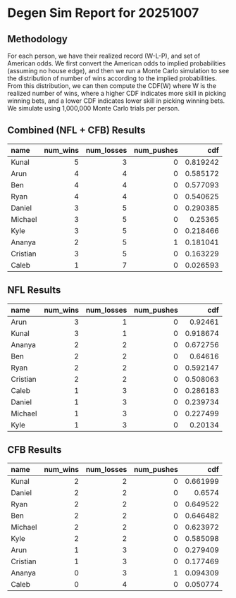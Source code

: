 # Degen Sim Report for 20251007
## Methodology
For each person, we have their realized record (W-L-P), and set of American odds. We first convert the American odds to implied probabilities (assuming no house edge), and then we run a Monte Carlo simulation to see the distribution of number of wins according to the implied probabilities.
From this distribution, we can then compute the CDF(W) where W is the realized number of wins, where a higher CDF indicates more skill in picking winning bets, and a lower CDF indicates lower skill in picking winning bets. We simulate using 1,000,000 Monte Carlo trials per person.

## Combined (NFL + CFB) Results

| name     |   num_wins |   num_losses |   num_pushes |      cdf |
|:---------|-----------:|-------------:|-------------:|---------:|
| Kunal    |          5 |            3 |            0 | 0.819242 |
| Arun     |          4 |            4 |            0 | 0.585172 |
| Ben      |          4 |            4 |            0 | 0.577093 |
| Ryan     |          4 |            4 |            0 | 0.540625 |
| Daniel   |          3 |            5 |            0 | 0.290385 |
| Michael  |          3 |            5 |            0 | 0.25365  |
| Kyle     |          3 |            5 |            0 | 0.218466 |
| Ananya   |          2 |            5 |            1 | 0.181041 |
| Cristian |          3 |            5 |            0 | 0.163229 |
| Caleb    |          1 |            7 |            0 | 0.026593 |
## NFL Results

| name     |   num_wins |   num_losses |   num_pushes |      cdf |
|:---------|-----------:|-------------:|-------------:|---------:|
| Arun     |          3 |            1 |            0 | 0.92461  |
| Kunal    |          3 |            1 |            0 | 0.918674 |
| Ananya   |          2 |            2 |            0 | 0.672756 |
| Ben      |          2 |            2 |            0 | 0.64616  |
| Ryan     |          2 |            2 |            0 | 0.592147 |
| Cristian |          2 |            2 |            0 | 0.508063 |
| Caleb    |          1 |            3 |            0 | 0.286183 |
| Daniel   |          1 |            3 |            0 | 0.239734 |
| Michael  |          1 |            3 |            0 | 0.227499 |
| Kyle     |          1 |            3 |            0 | 0.20134  |
## CFB Results

| name     |   num_wins |   num_losses |   num_pushes |      cdf |
|:---------|-----------:|-------------:|-------------:|---------:|
| Kunal    |          2 |            2 |            0 | 0.661999 |
| Daniel   |          2 |            2 |            0 | 0.6574   |
| Ryan     |          2 |            2 |            0 | 0.649522 |
| Ben      |          2 |            2 |            0 | 0.646482 |
| Michael  |          2 |            2 |            0 | 0.623972 |
| Kyle     |          2 |            2 |            0 | 0.585098 |
| Arun     |          1 |            3 |            0 | 0.279409 |
| Cristian |          1 |            3 |            0 | 0.177469 |
| Ananya   |          0 |            3 |            1 | 0.094309 |
| Caleb    |          0 |            4 |            0 | 0.050774 |
